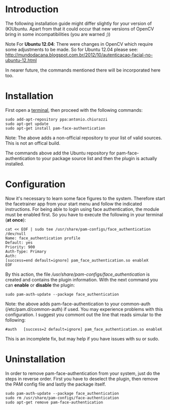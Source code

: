 # Introduction #

The following installation guide might differ slightly for your version of (K)Ubuntu. Apart from that it could occur that new versions of OpenCV bring in some incompatibilities (you are warned ;))

Note For **Ubuntu 12.04**: There were changes in OpenCV which require some adjustments to be made. So for Ubuntu 12.04 please see: http://mundodacana.blogspot.com.br/2012/10/autenticacao-facial-no-ubuntu-12.html

In nearer future, the commands mentioned there will be incorporated here too.

# Installation #

First open a [terminal](https://help.ubuntu.com/community/UsingTheTerminal), then proceed with the following commands:
```
sudo add-apt-repository ppa:antonio.chiurazzi
sudo apt-get update
sudo apt-get install pam-face-authentication
```
Note: The above adds a non-official repository to your list of valid sources. This is not an offical build.

The commands above add the Ubuntu repository for pam-face-authentication to your package source list and then the plugin is actually installed.

# Configuration #

Now it's necessary to learn some face figures to the system. Therefore start the facetrainer app from your start menu and follow the indicated instructions. For being able to login using face authentication, the module must be enabled first. So you have to execute the following in your terminal (**at once**):

```
cat << EOF | sudo tee /usr/share/pam-configs/face_authentication /dev/null
Name: face_authentication profile
Default: yes
Priority: 900
Auth-Type: Primary
Auth:
[success=end default=ignore] pam_face_authentication.so enableX
EOF 
```
By this action, the file _/usr/share/pam-configs/face\_authentication_ is created and contains the plugin information.
With the next command you can **enable** or **disable** the plugin:
```
sudo pam-auth-update --package face_authentication 
```
Note: the above adds pam-face-authentication to your common-auth (/etc/pam.d/common-auth) if used. You may experience problems with this configuration. I suggest you commont out the line that reads simular to the following:
```
#auth	[success=2 default=ignore] pam_face_authentication.so enableX 
```
This is an incomplete fix, but may help if you have issues with su or sudo.

# Uninstallation #

In order to remove pam-face-authentication from your system, just do the steps in reverse order. First you have to deselect the plugin, then remove the PAM config file and lastly the package itself.

```
sudo pam-auth-update --package face_authentication
sudo rm /usr/share/pam-configs/face-authentication
sudo apt-get remove pam-face-authentication 
```